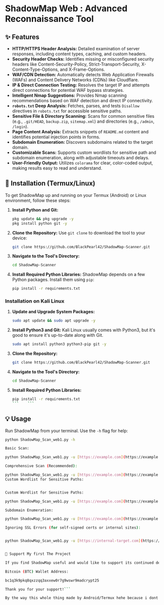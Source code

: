 # ShadowMap Web : Advanced Reconnaissance Tool


## ✨ Features

* **HTTP/HTTPS Header Analysis:** Detailed examination of server responses, including content types, caching, and custom headers.
* **Security Header Checks:** Identifies missing or misconfigured security headers like Content-Security-Policy, Strict-Transport-Security, X-Content-Type-Options, and X-Frame-Options.
* **WAF/CDN Detection:** Automatically detects Web Application Firewalls (WAFs) and Content Delivery Networks (CDNs) like Cloudflare.
* **IP & Direct Connection Testing:** Resolves the target IP and attempts direct connections for potential WAF bypass strategies.
* **Intelligent Nmap Suggestions:** Provides Nmap scanning recommendations based on WAF detection and direct IP connectivity.
* **`robots.txt` Deep Analysis:** Fetches, parses, and tests `Disallow` directives in `robots.txt` for accessible sensitive paths.
* **Sensitive File & Directory Scanning:** Scans for common sensitive files (e.g., `.git/HEAD`, `backup.zip`, `sitemap.xml`) and directories (e.g., `/admin`, `/login`).
* **Page Content Analysis:** Extracts snippets of `README.md` content and identifies potential injection points in forms.
* **Subdomain Enumeration:** Discovers subdomains related to the target domain.
* **Customizable Scans:** Supports custom wordlists for sensitive path and subdomain enumeration, along with adjustable timeouts and delays.
* **User-Friendly Output:** Utilizes `colorama` for clear, color-coded output, making results easy to read and understand.

## 🚀 Installation (Termux/Linux)

To get ShadowMap up and running on your Termux (Android) or Linux environment, follow these steps:

1.  **Install Python and Git:**
    ```bash
    pkg update && pkg upgrade -y
    pkg install python git -y
    ```

2.  **Clone the Repository:**
    Use `git clone` to download the tool to your device:
    ```bash
    git clone https://github.com/BlackPearl42/ShadowMap-Scanner.git 
    ```

3.  **Navigate to the Tool's Directory:**
    ```bash
    cd ShadowMap-Scanner
    ```

4.  **Install Required Python Libraries:**
    ShadowMap depends on a few Python packages. Install them using `pip`:
    ```bash
    pip install -r requirements.txt

### Installation on Kali Linux

1.  **Update and Upgrade System Packages:**
    ```bash                                                               sudo apt update && sudo apt upgrade -y
    sudo apt update && sudo apt upgrade -y
    ```
2.  **Install Python3 and Git:**
    Kali Linux usually comes with Python3, but it's good to ensure it's up-to-date along with Git.
    ```bash
    sudo apt install python3 python3-pip git -y
    ```
3.  **Clone the Repository:**
    ```bash
    git clone https://github.com/BlackPearl42/ShadowMap-Scanner.git
    ```
4.  **Navigate to the Tool's Directory:**
    ```bash
    cd ShadowMap-Scanner
    ```
5.  **Install Required Python Libraries:**
    ```bash
    pip install -r requirements.txt
    ```    ```

## 💡 Usage

Run ShadowMap from your terminal. Use the `-h` flag for help:

```bash
python ShadowMap_Scan_web1.py -h

Basic Scan:

python ShadowMap_Scan_web1.py -u [https://example.com](https://example.com)

Comprehensive Scan (Recommended):

python ShadowMap_Scan_web1.py -u [https://example.com](https://example.com) --timeout 15 --no-redirect --insecure --delay 1.5 --deep
Custom Wordlist for Sensitive Paths:


Custom Wordlist for Sensitive Paths:

python ShadowMap_Scan_web1.py -u [https://example.com](https://example.com) --wordlist my_custom_paths.txt

Subdomain Enumeration:

python ShadowMap_Scan_web1.py -u [https://example.com](https://example.com) --subdomains --subdomain-wordlist my_subdomains.txt

Ignoring SSL Errors (for self-signed certs or internal sites):


python ShadowMap_Scan_web1.py -u [https://internal-target.com](https://internal-target.com) --insecure


💖 Support My first The Project

If you find ShadowMap useful and would like to support its continued development, any contributions are greatly appreciated!

Bitcoin (BTC) Wallet Address:

bc1q3k9pkq8qxzzqq3axxew0r7g9wswr9madcrypt25

Thank you for your support!```

By the way this whole thing made by Android/Termux hehe because i dont have pc or laptop but it took from me almost 10h 🫠 but i enjoy solve every problem 

